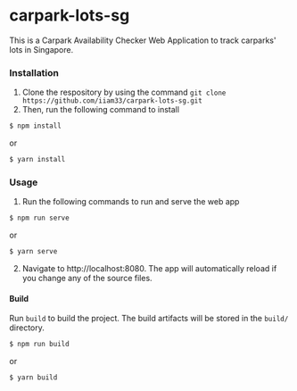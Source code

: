 # carpark-lots-sg

This is a Carpark Availability Checker Web Application to track carparks' lots in Singapore. 

### Installation
1. Clone the respository by using the command ```git clone https://github.com/iiam33/carpark-lots-sg.git```
2. Then, run the following command to install 
 
``` bash
$ npm install
```

or

``` bash
$ yarn install
```
### Usage
1. Run the following commands to run and serve the web app

``` bash
$ npm run serve
```

or 

``` bash
$ yarn serve
```
2. Navigate to http://localhost:8080. The app will automatically reload if you change any of the source files.

#### Build

Run `build` to build the project. The build artifacts will be stored in the `build/` directory.

```bash
$ npm run build
```

or

```bash
$ yarn build
```

